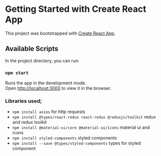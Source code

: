 # Getting Started with Create React App

This project was bootstrapped with [Create React App](https://github.com/facebook/create-react-app).

## Available Scripts

In the project directory, you can run:

### `npm start`

Runs the app in the development mode.\
Open [http://localhost:3000](http://localhost:3000) to view it in the browser.

### Libraries used;
- `npm install axios` for http requests
- `npm install @types/react-redux react-redux @reduxjs/toolkit` redux and redux toolkit
- `npm install @material-ui/core @material-ui/icons` material ui and icons
- `npm install styled-components` styled components
- `npm install --save @types/styled-components` types for styled component

